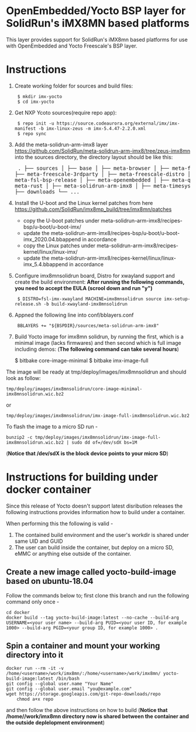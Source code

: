 OpenEmbedded/Yocto BSP layer for SolidRun's iMX8MN based platforms
================================================================

This layer provides support for SolidRun's iMX8mn based platforms for
use with OpenEmbedded and Yocto Freescale's BSP layer.


# Instructions
1. Create working folder for sources and build files:

		$ mkdir imx-yocto
		$ cd imx-yocto

2. Get NXP Ycoto sources(require repo app):

		$ repo init -u https://source.codeaurora.org/external/imx/imx-manifest -b imx-linux-zeus -m imx-5.4.47-2.2.0.xml
		$ repo sync

3. Add the meta-solidrun-arm-imx8 layer https://github.com/SolidRun/meta-solidrun-arm-imx8/tree/zeus-imx8mn into the sources directory, the directory layout should be like this:
				<pre>
					.
					├── sources
					│   	├── base
					│   	├── meta-browser
					│   	├── meta-freescale
					│   	├── meta-freescale-3rdparty
					│   	├── meta-freescale-distro
					│   	├── meta-fsl-bsp-release
					│   	├── meta-openembedded
					│   	├── meta-qt5
					│   	├── meta-rust
					│   	├── meta-solidrun-arm-imx8
					│   	├── meta-timesys
					│   	└── poky
					│
					├── downloads
					└── ...
				</pre>
4. Install the U-boot and the Linux kernel patches from here https://github.com/SolidRun/imx8mp_build/tree/imx8mn/patches
	- copy the U-boot patches under meta-solidrun-arm-imx8/recipes-bsp/u-boot/u-boot-imx/ 
	- update the meta-solidrun-arm-imx8/recipes-bsp/u-boot/u-boot-imx_2020.04.bbappend in accordance
	- copy the Linux patches under meta-solidrun-arm-imx8/recipes-kernel/linux/linux-imx/
	- update the meta-solidrun-arm-imx8/recipes-kernel/linux/linux-imx_5.4.bbappend in accordance

5. Configure imx8mnsolidrun board, Distro for xwayland support and create the build environment:
**After running the following commands, you need to accept the EULA (scrool down and run "y")**

		$ DISTRO=fsl-imx-xwayland MACHINE=imx8mnsolidrun source imx-setup-release.sh -b build-xwayland-imx8mnsolidrun

6. Appned the following line into conf/bblayers.conf

		BBLAYERS += "${BSPDIR}/sources/meta-solidrun-arm-imx8"

7. Build Yocto image for imx8mn solidrun, by running the first, which is a minimal image (lacks firmwares) and then second which is full image including demos:
(**The following command can take several hours**)

    $ bitbake core-image-minimal
    $ bitbake imx-image-full

The image will be ready at tmp/deploy/images/imx8mnsolidrun and should look as follow:

    tmp/deploy/images/imx8mnsolidrun/core-image-minimal-imx8mnsolidrun.wic.bz2

or

    tmp/deploy/images/imx8mnsolidrun/imx-image-full-imx8mnsolidrun.wic.bz2

To flash the image to a micro SD run -

	bunzip2 -c tmp/deploy/images/imx8mnsolidrun/imx-image-full-imx8mnsolidrun.wic.bz2 | sudo dd of=/dev/sdX bs=1M

(**Notice that /dev/sdX is the block device points to your micro SD**)


# Instructions for building under docker container
Since this release of Yocto doesn't support latest disribution releases the following
instructions provides information how to build under a container.

When performing this the following is valid -
1. The contained build environment and the user's workdir is shared under same UID and GUID
2. The user can build inside the container, but deploy on a micro SD, eMMC or anything else outside of the container.

## Create a new image called yocto-build-image based on ubuntu-18.04

Follow the commands below to; first clone this branch and run the following command only once -

    cd docker
    docker build --tag yocto-build-image:latest --no-cache --build-arg USERNAME=<your user name> --build-arg PUID=<your user ID, for example 1000> --build-arg PGID=<your group ID, for example 1000> .

## Spin a container and mount your working directory into it

    docker run --rm -it -v /home/<username>/work/imx8mn/:/home/<username>/work/imx8mn/ yocto-build-image:latest /bin/bash
    git config --global user.name "Your Name"
    git config --global user.email "you@example.com"
    wget https://storage.googleapis.com/git-repo-downloads/repo
		chmod a+x repo

and then follow the above instructions on how to build (**Notice that /home/<username>/work/imx8mn directory now is shared between the container and the outside deplelopment environment**)
